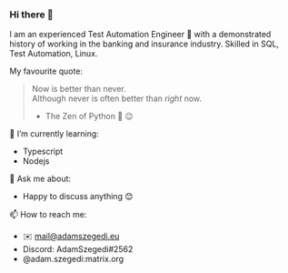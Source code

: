### Hi there 👋

I am an experienced Test Automation Engineer 🤖 with a demonstrated history of working in the banking and insurance industry. Skilled in SQL, Test Automation, Linux.

My favourite quote:  

> Now is better than never.  
> Although never is often better than *right* now.  
> - The Zen of Python 🐍 :wink:

🌱 I’m currently learning:
- Typescript
- Nodejs

💬 Ask me about:
- Happy to discuss anything 😊

📫 How to reach me: 
- ✉️ mail@adamszegedi.eu
- Discord: AdamSzegedi#2562
- @adam.szegedi:matrix.org

<!--
**adamszegedi/adamszegedi** is a ✨ _special_ ✨ repository because its `README.md` (this file) appears on your GitHub profile.

Here are some ideas to get you started:

- 🔭 I’m currently working on ...
- 
- 👯 I’m looking to collaborate on ...
- 🤔 I’m looking for help with ...
- 💬 Ask me about ...
- 📫 How to reach me: ...
- 😄 Pronouns: ...
- ⚡ Fun fact: ...
-->
